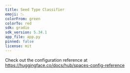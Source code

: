 ```yaml
---
title: Seed Type Classifier
emoji: 📉
colorFrom: green
colorTo: red
sdk: gradio
sdk_version: 5.34.1
app_file: app.py
pinned: false
license: mit
---
```


Check out the configuration reference at https://huggingface.co/docs/hub/spaces-config-reference
